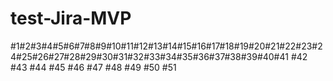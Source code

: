 # test-Jira-MVP

#1#2#3#4#5#6#7#8#9#10#11#12#13#14#15#16#17#18#19#20#21#22#23#24#25#26#27#28#29#30#31#32#33#34#35#36#37#38#39#40#41
#42
#43
#44
#45
#46
#47
#48
#49
#50
#51
